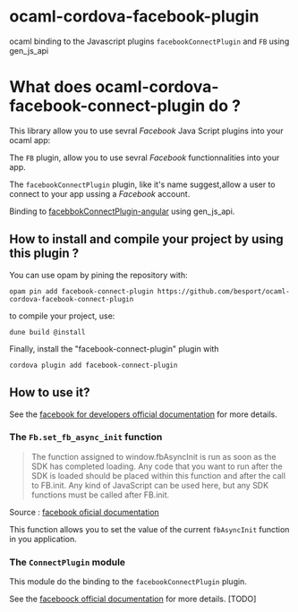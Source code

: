 # ocaml-cordova-facebook-plugin
ocaml binding to the Javascript plugins `facebookConnectPlugin` and `FB` using gen_js_api

# What does ocaml-cordova-facebook-connect-plugin do ?

This library allow you to use sevral *Facebook* Java Script plugins
into your ocaml app:

The `FB` plugin, allow you to use sevral *Facebook* functionnalities
into your app.

The `facebookConnectPlugin` plugin, like it's name suggest,allow a user
to connect to your app ussing a *Facebook* account.

Binding to
[facebbokConnectPlugin-angular](https://github.com/dunksmith/facebookConnectPlugin-angular)
using gen_js_api.

## How to install and compile your project by using this plugin ?

You can use opam by pining the repository with:
```Shell
opam pin add facebook-connect-plugin https://github.com/besport/ocaml-cordova-facebook-connect-plugin
```

to compile your project, use:
```Shell
dune build @install
```

Finally, install the "facebook-connect-plugin" plugin with
```Shell
cordova plugin add facebook-connect-plugin
```

## How to use it?

See the [facebook for developers official
documentation](https://developers.facebook.com/?no_redirect=1) for more details.

### The `Fb.set_fb_async_init` function

> The function assigned to window.fbAsyncInit is run as soon as the SDK
  has completed loading. Any code that you want to run after the SDK is
  loaded should be placed within this function and after the call to
  FB.init. Any kind of JavaScript can be used here, but any SDK
  functions must be called after FB.init.

  Source : [facebook oficial
  documentation](https://developers.facebook.com/docs/javascript/advanced-setup)

This function allows you to set the value of the current `fbAsyncInit`
function in you application.

### The `ConnectPlugin` module

This module do the binding to the `facebookConnectPlugin` plugin.

See the [faceboock official
documentation](https://github.com/Wizcorp/phonegap-facebook-plugin/) for
more details.
[TODO]
